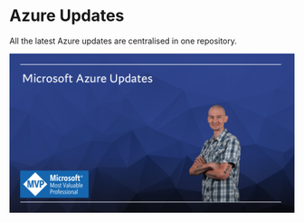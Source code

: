 # Azure Updates
All the latest Azure updates are centralised in one repository.

<img src="/azure-updates.png" alt="Microsoft Azure Updates">